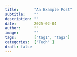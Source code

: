 ```yaml
---
title:       "An Example Post"
subtitle:    ""
description: ""
date:        2025-02-04
author:      ""
image:       ""
tags:        ["tag1", "tag2"]
categories:  ["Tech" ]
draft: false
---
```

